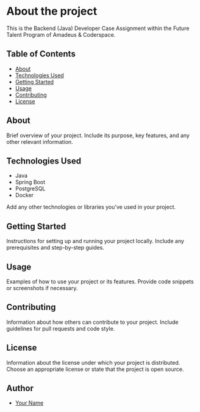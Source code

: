 # About the project

This is the Backend (Java) Developer Case Assignment within the Future Talent Program of Amadeus & Coderspace.

## Table of Contents

- [About](#about)
- [Technologies Used](#technologies-used)
- [Getting Started](#getting-started)
- [Usage](#usage)
- [Contributing](#contributing)
- [License](#license)

## About

Brief overview of your project. Include its purpose, key features, and any other relevant information.

## Technologies Used

- Java
- Spring Boot
- PostgreSQL
- Docker

Add any other technologies or libraries you've used in your project.

## Getting Started

Instructions for setting up and running your project locally. Include any prerequisites and step-by-step guides.

## Usage

Examples of how to use your project or its features. Provide code snippets or screenshots if necessary.

## Contributing

Information about how others can contribute to your project. Include guidelines for pull requests and code style.

## License

Information about the license under which your project is distributed. Choose an appropriate license or state that the project is open source.

## Author

- [Your Name](https://github.com/your-username)
